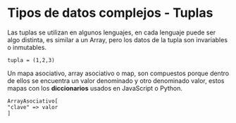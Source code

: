 # Tipos de datos complejos - Tuplas

Las tuplas se utilizan en algunos lenguajes, en cada lenguaje puede ser algo distinta, es similar a un Array, pero los datos de la tupla son invariables o inmutables.

    tupla = (1,2,3)
    
Un mapa asociativo, array asociativo o map, son compuestos porque dentro de ellos se encuentra un valor denominado y otro denominado valor, estos mapas con los **diccionarios** usados en JavaScript o Python.

    ArrayAsociativo[
    "clave" => valor
    ]
    
